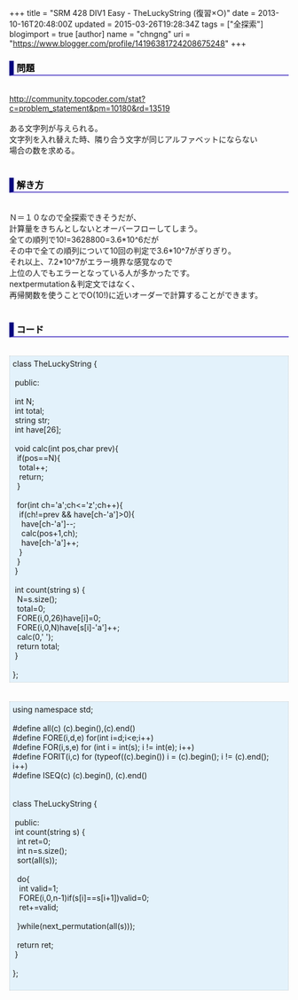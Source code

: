 +++
title = "SRM 428 DIV1 Easy - TheLuckyString (復習×○)"
date = 2013-10-16T20:48:00Z
updated = 2015-03-26T19:28:34Z
tags = ["全探索"]
blogimport = true 
[author]
	name = "chngng"
	uri = "https://www.blogger.com/profile/14196381724208675248"
+++

<div dir="ltr" style="text-align: left;" trbidi="on"><h3 style="border-bottom: 2px solid slateblue; border-left: 8px solid navy; color: black; padding: 0px 0px 1px 5px;">問題 </h3><br /><a href="http://community.topcoder.com/stat?c=problem_statement&amp;pm=10180&amp;rd=13519" target="_blank">http://community.topcoder.com/stat?c=problem_statement&amp;pm=10180&amp;rd=13519</a><br /><br />ある文字列が与えられる。<br />文字列を入れ替えた時、隣り合う文字が同じアルファベットにならない<br />場合の数を求める。<br /><br /><h3 style="border-bottom: 2px solid slateblue; border-left: 8px solid navy; color: black; padding: 0px 0px 1px 5px;">解き方 </h3><br />Ｎ＝１０なので全探索できそうだが、<br />計算量をきちんとしないとオーバーフローしてしまう。<br />全ての順列で10!=3628800=3.6*10^6だが<br />その中で全ての順列について10回の判定で3.6*10^7がぎりぎり。<br />それ以上、7.2*10^7がエラー境界な感覚なので<br />上位の人でもエラーとなっている人が多かったです。<br />nextpermutation＆判定文ではなく、<br />再帰関数を使うことでO(10!)に近いオーダーで計算することができます。<br /><br /><h3 style="border-bottom: 2px solid slateblue; border-left: 8px solid navy; color: black; padding: 0px 0px 1px 5px;">コード </h3><br /><div style="background-color: #e3f2fb; border: 1px dotted #CCCCCC; padding: 5px;">class TheLuckyString {<br /><br /><span class="Apple-tab-span" style="white-space: pre;"> </span>public:<br /><br /><span class="Apple-tab-span" style="white-space: pre;"> </span>int N;<br /><span class="Apple-tab-span" style="white-space: pre;"> </span>int total;<br /><span class="Apple-tab-span" style="white-space: pre;"> </span>string str;<br /><span class="Apple-tab-span" style="white-space: pre;"> </span>int have[26];<br /><br /><span class="Apple-tab-span" style="white-space: pre;"> </span>void calc(int pos,char prev){<br /><span class="Apple-tab-span" style="white-space: pre;">  </span>if(pos==N){<br /><span class="Apple-tab-span" style="white-space: pre;">   </span>total++;<br /><span class="Apple-tab-span" style="white-space: pre;">   </span>return;<br /><span class="Apple-tab-span" style="white-space: pre;">  </span>}<br /><br /><span class="Apple-tab-span" style="white-space: pre;">  </span>for(int ch='a';ch&lt;='z';ch++){<br /><span class="Apple-tab-span" style="white-space: pre;">   </span>if(ch!=prev &amp;&amp; have[ch-'a']&gt;0){<br /><span class="Apple-tab-span" style="white-space: pre;">    </span>have[ch-'a']--;<br /><span class="Apple-tab-span" style="white-space: pre;">    </span>calc(pos+1,ch);<br /><span class="Apple-tab-span" style="white-space: pre;">    </span>have[ch-'a']++;<br /><span class="Apple-tab-span" style="white-space: pre;">   </span>}<br /><span class="Apple-tab-span" style="white-space: pre;">  </span>}<br /><span class="Apple-tab-span" style="white-space: pre;"> </span>}<br /><br /><span class="Apple-tab-span" style="white-space: pre;"> </span>int count(string s) {<br /><span class="Apple-tab-span" style="white-space: pre;">  </span>N=s.size();<br /><span class="Apple-tab-span" style="white-space: pre;">  </span>total=0;<br /><span class="Apple-tab-span" style="white-space: pre;">  </span>FORE(i,0,26)have[i]=0;<br /><span class="Apple-tab-span" style="white-space: pre;">  </span>FORE(i,0,N)have[s[i]-'a']++;<br /><span class="Apple-tab-span" style="white-space: pre;">  </span>calc(0,' ');<br /><span class="Apple-tab-span" style="white-space: pre;">  </span>return total;<br /><span class="Apple-tab-span" style="white-space: pre;"> </span>}<br /><br />};</div><br /><br /><div style="background-color: #e3f2fb; border: 1px dotted #CCCCCC; padding: 5px;">using namespace std;<br /><br />#define all(c) (c).begin(),(c).end()<br />#define FORE(i,d,e) for(int i=d;i&lt;e;i++)<br />#define FOR(i,s,e) for (int i = int(s); i != int(e); i++)<br />#define FORIT(i,c) for (typeof((c).begin()) i = (c).begin(); i != (c).end(); i++)<br />#define ISEQ(c) (c).begin(), (c).end()<br /><br /><br />class TheLuckyString {<br /><br /><span class="Apple-tab-span" style="white-space: pre;"> </span>public:<br /><span class="Apple-tab-span" style="white-space: pre;"> </span>int count(string s) {<br /><span class="Apple-tab-span" style="white-space: pre;">  </span>int ret=0;<br /><span class="Apple-tab-span" style="white-space: pre;">  </span>int n=s.size();<br /><span class="Apple-tab-span" style="white-space: pre;">  </span>sort(all(s));<br /><br /><span class="Apple-tab-span" style="white-space: pre;">  </span>do{<br /><span class="Apple-tab-span" style="white-space: pre;">   </span>int valid=1;<br /><span class="Apple-tab-span" style="white-space: pre;">   </span>FORE(i,0,n-1)if(s[i]==s[i+1])valid=0;<br /><span class="Apple-tab-span" style="white-space: pre;">   </span>ret+=valid;<br /><br /><span class="Apple-tab-span" style="white-space: pre;">  </span>}while(next_permutation(all(s)));<br /><br /><span class="Apple-tab-span" style="white-space: pre;">  </span>return ret;<br /><span class="Apple-tab-span" style="white-space: pre;"> </span>}<br /><br />};<br /><div><br /></div></div></div>
